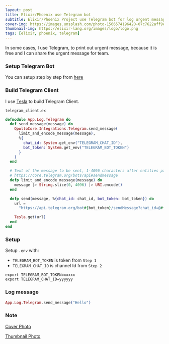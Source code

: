```yaml
---
layout: post
title: Elixir/Phoenix use Telegram bot
subtitle: Elixir/Phoenix Project use Telegram bot for log urgent message
cover-img: https://images.unsplash.com/photo-1566574196420-07c7622aff9e
thumbnail-img: https://elixir-lang.org/images/logo/logo.png
tags: [elixir, phoenix, telegram]
---
```


In some cases, I use Telegram, to print out urgent message, because it is free and I can share the urgent message for team.

### Setup Telegram Bot

You can setup step by step from [here](https://ttpho.github.io/2021-08-17-flutter-telegram/)

### Build Telegram Client

I use [Tesla](https://github.com/teamon/tesla) to build Telegram Client.

`telegram_client.ex`

```elixir
defmodule App.Log.Telegram do
  def send_message(message) do
    OpolloCore.Integrations.Telegram.send_message(
      limit_and_encode_message(message),
      %{
        chat_id: System.get_env("TELEGRAM_CHAT_ID"),
        bot_token: System.get_env("TELEGRAM_BOT_TOKEN")
      }
    )
  end

  # Text of the message to be sent, 1-4096 characters after entities parsing
  # https://core.telegram.org/bots/api#sendmessage
  defp limit_and_encode_message(message) do
    message |> String.slice(0, 4096) |> URI.encode()
  end

  defp send(message, %{chat_id: chat_id, bot_token: bot_token}) do
    url =
      "https://api.telegram.org/bot#{bot_token}/sendMessage?chat_id=@#{chat_id}&text=#{message}"

    Tesla.get(url)
  end
end

```

### Setup

Setup `.env` with:

- `TELEGRAM_BOT_TOKEN` is token from `Step 1`
- `TELEGRAM_CHAT_ID` is channel Id from `Step 2`

```
export TELEGRAM_BOT_TOKEN=xxxxx
export TELEGRAM_CHAT_ID=yyyyyy
```

### Log message

```elixir
App.Log.Telegram.send_message("Hello")
```

### Note

[Cover Photo](https://unsplash.com/photos/pyup6OiFDRM)

[Thumbnail Photo](https://elixir-lang.org/images/logo/logo.png)
